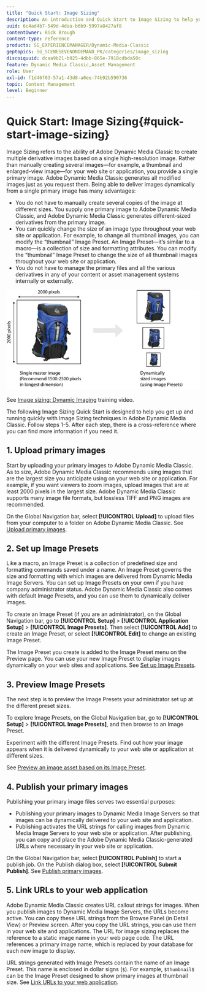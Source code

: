 ```yaml
---
title: "Quick Start: Image Sizing"
description: An introduction and Quick Start to Image Sizing to help you get up and running quickly with Image Sizing techniques in Adobe Dynamic Media Classic.
uuid: 6c4ad4b7-549d-4daa-b6b9-5997a8427af8
contentOwner: Rick Brough
content-type: reference
products: SG_EXPERIENCEMANAGER/Dynamic-Media-Classic
geptopics: SG_SCENESEVENONDEMAND_PK/categories/image_sizing
discoiquuid: dcaa9b21-b925-4dbb-865e-7918cdbda50c
feature: Dynamic Media Classic,Asset Management
role: User
exl-id: f1d46f03-57a1-43d8-a0ee-74b92b590736
topic: Content Management
level: Beginner
---
```

# Quick Start: Image Sizing{#quick-start-image-sizing}

Image Sizing refers to the ability of Adobe Dynamic Media Classic to create multiple derivative images based on a single high-resolution image. Rather than manually creating several images—for example, a thumbnail and enlarged-view image—for your web site or application, you provide a single primary image. Adobe Dynamic Media Classic generates all modified images just as you request them. Being able to deliver images dynamically from a single primary image has many advantages:

* You do not have to manually create several copies of the image at different sizes. You supply one primary image to Adobe Dynamic Media Classic, and Adobe Dynamic Media Classic generates different-sized derivatives from the primary image. 
* You can quickly change the size of an image type throughout your web site or application. For example, to change all thumbnail images, you can modify the “thumbnail” Image Preset. An Image Preset—it’s similar to a macro—is a collection of size and formatting attributes. You can modify the “thumbnail” Image Preset to change the size of all thumbnail images throughout your web site or application. 
* You do not have to manage the primary files and all the various derivatives in any of your content or asset management systems internally or externally.

![You can create multiple derivative images at different sized from the same high-resolution primary file.](/help/using/assets/is_derivative_sizes_popup.png)

See [Image sizing: Dynamic Imaging](https://s7d5.scene7.com/s7viewers/html5/VideoViewer.html?videoserverurl=https://s7d5.scene7.com/is/content/&emailurl=https://s7d5.scene7.com/s7/emailFriend&serverUrl=https://s7d5.scene7.com/is/image/&config=Scene7SharedAssets/Universal_HTML5_Video&contenturl=https://s7d5.scene7.com/skins/&asset=S7tutorials/557_Image%20Sizing_converted%20renamed_Dynamic%20Imaging-AVS) training video.

The following Image Sizing Quick Start is designed to help you get up and running quickly with Image Sizing techniques in Adobe Dynamic Media Classic. Follow steps 1-5. After each step, there is a cross-reference where you can find more information if you need it.

## 1. Upload primary images

Start by uploading your primary images to Adobe Dynamic Media Classic. As to size, Adobe Dynamic Media Classic recommends using images that are the largest size you anticipate using on your web site or application. For example, if you want viewers to zoom images, upload images that are at least 2000 pixels in the largest size. Adobe Dynamic Media Classic supports many image file formats, but lossless TIFF and PNG images are recommended.

On the Global Navigation bar, select **[!UICONTROL Upload]** to upload files from your computer to a folder on Adobe Dynamic Media Classic. See [Upload primary images](uploading-master-images.md#uploading_master_images).

## 2. Set up Image Presets

Like a macro, an Image Preset is a collection of predefined size and formatting commands saved under a name. An Image Preset governs the size and formatting with which images are delivered from Dynamic Media Image Servers. You can set up Image Presets on your own if you have company administrator status. Adobe Dynamic Media Classic also comes with default Image Presets, and you can use them to dynamically deliver images.

To create an Image Preset (if you are an administrator), on the Global Navigation bar, go to **[!UICONTROL Setup]** > **[!UICONTROL Application Setup]** > **[!UICONTROL Image Presets]**. Then select **[!UICONTROL Add]** to create an Image Preset, or select **[!UICONTROL Edit]** to change an existing Image Preset.

The Image Preset you create is added to the Image Preset menu on the Preview page. You can use your new Image Preset to display images dynamically on your web sites and applications. See [Set up Image Presets](setting-image-presets.md#setting_up_image_presets).

## 3. Preview Image Presets

The next step is to preview the Image Presets your administrator set up at the different preset sizes.

To explore Image Presets, on the Global Navigation bar, go to **[!UICONTROL Setup]** > **[!UICONTROL Image Presets]**, and then browse to an Image Preset.

Experiment with the different Image Presets. Find out how your image appears when it is delivered dynamically to your web site or application at different sizes.

See [Preview an image asset based on its Image Preset](previewing-asset.md#previewing_an_image_asset_based_on_its_image_preset).

## 4. Publish your primary images

Publishing your primary image files serves two essential purposes:

* Publishing your primary images to Dynamic Media Image Servers so that images can be dynamically delivered to your web site and application.
* Publishing activates the URL strings for calling images from Dynamic Media Image Servers to your web site or application. After publishing, you can copy and place the Adobe Dynamic Media Classic-generated URLs where necessary in your web site or application.

On the Global Navigation bar, select **[!UICONTROL Publish]** to start a publish job. On the Publish dialog box, select **[!UICONTROL Submit Publish]**. See [Publish primary images](publishing-master-images.md#publishing_master_images).

## 5. Link URLs to your web application

Adobe Dynamic Media Classic creates URL callout strings for images. When you publish images to Dynamic Media Image Servers, the URLs become active. You can copy these URL strings from the Browse Panel (in Detail View) or Preview screen. After you copy the URL strings, you can use them in your web site and applications. The URL for image sizing replaces the reference to a static image name in your web page code. The URL references a primary image name, which is replaced by your database for each new image to display.

URL strings generated with Image Presets contain the name of an Image Preset. This name is enclosed in dollar signs (`$`). For example, `$thumbnail$` can be the Image Preset designed to show primary images at thumbnail size. See [Link URLs to your web application](linking-urls-web-application.md#linking_urls_to_your_web_application).
